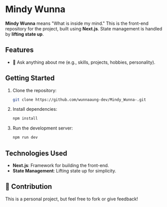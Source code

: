 # Mindy Wunna

**Mindy Wunna** means "What is inside my mind." This is the front-end repository for the project, built using **Next.js**. State management is handled by **lifting state up**.

## Features

- 💬 Ask anything about me (e.g., skills, projects, hobbies, personality).

## Getting Started

1. Clone the repository:
    ```bash
    git clone https://github.com/wunnaaung-dev/Mindy_Wunna-.git
    ```
2. Install dependencies:
    ```bash
    npm install
    ```
3. Run the development server:
    ```bash
    npm run dev
    ```

## Technologies Used

- **Next.js**: Framework for building the front-end.
- **State Management**: Lifting state up for simplicity.

## 🙌 Contribution
This is a personal project, but feel free to fork or give feedback!
